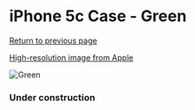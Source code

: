 # iPhone 5c Case - Green

[Return to previous page](/iphone_5c)

[High-resolution image from Apple](https://store.storeimages.cdn-apple.com/8756/as-images.apple.com/is/MF037?wid=4500&hei=4500&fmt=png)

<div style="width: 384px"><img src="/everysource/MF037.png" alt="Green"></div>

### Under construction
